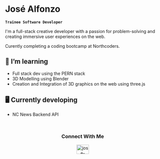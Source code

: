 # José Alfonzo

**`Trainee Software Developer`**

<p>I'm a full-stack creative developer with a passion for problem-solving and creating immersive user experiences on the web.</p> 
<p>Curently completing a coding bootcamp at Northcoders.</p> 

## 🌱 I’m learning 

- Full stack dev using the PERN stack
- 3D Modelling using Blender
- Creation and Integration of 3D graphics on the web using three.js

## 🖥️ Currently developing

- NC News Backend API
<br>
<h3 align="center">Connect With Me</h3>

<p align="center">
<a href="https://linkedin.com/in/jose-alfonzo" target="blank"><img align="center" src="https://raw.githubusercontent.com/rahuldkjain/github-profile-readme-generator/master/src/images/icons/Social/linked-in-alt.svg" alt="jose-alfonzo" height="30" width="40" /></a>
</p>
